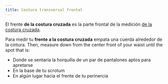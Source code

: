 ```yaml
---
title: Costura transversal frontal
---
```


El frente **de la costura cruzada** es la parte frontal de la medición [de la costura cruzada](/docs/measurements/crossseam/).

Para medir tu **frente a la costura cruzada** empata una cuerda alrededor de la cintura. Then, measure down from the center front of your waist until the spot that is:

-   Donde se sentaría la horquilla de un par de pantalones aptos para apretarse
-   En la base de tu scrotum
-   En algún lugar hacia el frente de tu perinercia
